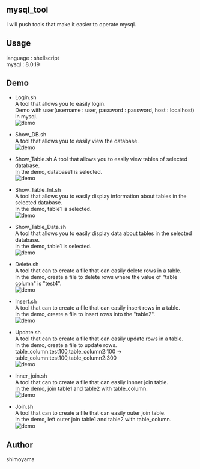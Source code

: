 ## mysql_tool
I will push tools that make it easier to operate mysql.  

## Usage
language : shellscript  
mysql : 8.0.19  

## Demo
* Login.sh  
A tool that allows you to easily login.  
Demo with user(username : user, password : password, host : localhost) in mysql.  
![demo](https://raw.githubusercontent.com/wiki/srn221B/mysql_tool/image/Login.gif)  
* Show_DB.sh  
A tool that allows you to easily view the database.  
![demo](https://raw.githubusercontent.com/wiki/srn221B/mysql_tool/image/Show_DB.gif)  
* Show_Table.sh
A tool that allows you to easily view tables of selected database.  
In the demo, database1 is selected.  
![demo](https://raw.githubusercontent.com/wiki/srn221B/mysql_tool/image/Show_Table.gif)  
* Show_Table_Inf.sh  
A tool that allows you to easily display information about tables in the selected database.  
In the demo, table1 is selected.  
![demo](https://raw.githubusercontent.com/wiki/srn221B/mysql_tool/image/Show_Table_Inf.gif)  
  
* Show_Table_Data.sh  
A tool that allows you to easily display data about tables in the selected database.  
In the demo, table1 is selected.  
![demo](https://raw.githubusercontent.com/wiki/srn221B/mysql_tool/image/Show_Table_Data.gif)  
* Delete.sh  
A tool that can to create a file that can easily delete rows in a table.  
In the demo, create a file to delete rows where the value of "table column" is "test4".  
![demo](https://raw.githubusercontent.com/wiki/srn221B/mysql_tool/image/delete.gif)  
* Insert.sh  
A tool that can to create a file that can easily insert rows in a table.  
In the demo, create a file to insert rows into the "table2".  
![demo](https://raw.githubusercontent.com/wiki/srn221B/mysql_tool/image/insert.gif)  
* Update.sh  
A tool that can to create a file that can easily update rows in a table.  
In the demo, create a file to update rows.  
table_column:test100,table_column2:100 → table_column:test100,table_column2:300  
![demo](https://raw.githubusercontent.com/wiki/srn221B/mysql_tool/image/update.gif)  
* Inner_join.sh  
A tool that can to create a file that can easily innner join table.  
In the demo, join table1 and table2 with table_column.  
![demo](https://raw.githubusercontent.com/wiki/srn221B/mysql_tool/image/innner_join.gif)  
* Join.sh  
A tool that can to create a file that can easily outer join table.  
In the demo, left outer join table1 and table2 with table_column.  
![demo](https://raw.githubusercontent.com/wiki/srn221B/mysql_tool/image/join.gif)  

## Author
shimoyama
